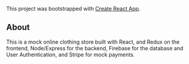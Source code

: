 This project was bootstrapped with [Create React App](https://github.com/facebook/create-react-app).

## About
This is a mock online clothing store built with React, and Redux on the frontend, Node/Express for the backend, Firebase for the database and User Authentication, and Stripe for mock payments.
